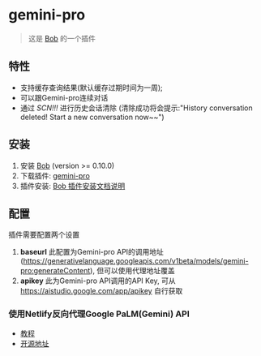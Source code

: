 # gemini-pro

> 这是 [Bob](https://ripperhe.gitee.io/bob/#/) 的一个插件

## 特性

- 支持缓存查询结果(默认缓存过期时间为一周);
- 可以跟Gemini-pro连续对话
- 通过 *SCN!!!* 进行历史会话清除 (清除成功将会提示:"History conversation deleted! Start a new conversation now~~")

## 安装

1. 安装 [Bob](https://ripperhe.gitee.io/bob/#/general/quickstart/install) (version >= 0.10.0)
2. 下载插件: [gemini-pro](https://github.com/sihaochen01/gemini-pro)
3. 插件安装: [Bob 插件安装文档说明](https://ripperhe.gitee.io/bob/#/general/quickstart/plugin?id=%e5%ae%89%e8%a3%85%e6%8f%92%e4%bb%b6)

## 配置
插件需要配置两个设置
1. **baseurl**
此配置为Gemini-pro API的调用地址 (https://generativelanguage.googleapis.com/v1beta/models/gemini-pro:generateContent), 但可以使用代理地址覆盖
2. **apikey**
此为Gemini-pro API调用的API Key, 可从 https://aistudio.google.com/app/apikey 自行获取

### 使用Netlify反向代理Google PaLM(Gemini) API
* [教程](https://simonmy.com/posts/%E4%BD%BF%E7%94%A8netlify%E5%8F%8D%E5%90%91%E4%BB%A3%E7%90%86google-palm-api.html)
* [开源地址](https://github.com/antergone/palm-netlify-proxy)